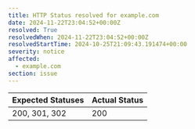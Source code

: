 ```yaml
---
title: HTTP Status resolved for example.com
date: 2024-11-22T23:04:52+00:00Z
resolved: True
resolvedWhen: 2024-11-22T23:04:52+00:00Z
resolvedStartTime: 2024-10-25T21:09:43.191474+00:00
severity: notice
affected:
  - example.com
section: issue
---
```


| Expected Statuses | Actual Status  |
|-------------------|----------------|
| 200, 301, 302 | 200 |
